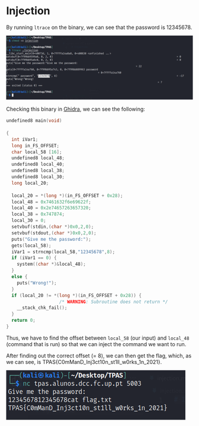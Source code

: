 # Injection

By running `ltrace` on the binary, we can see that the password is 12345678.

![](img/injection-password.png)

Checking this binary in [Ghidra](https://github.com/NationalSecurityAgency/ghidra), we can see the following:

```c
undefined8 main(void)

{
  int iVar1;
  long in_FS_OFFSET;
  char local_58 [16];
  undefined8 local_48;
  undefined8 local_40;
  undefined8 local_38;
  undefined8 local_30;
  long local_20;

  local_20 = *(long *)(in_FS_OFFSET + 0x28);
  local_48 = 0x7461632f6e69622f;
  local_40 = 0x2e74657263657320;
  local_38 = 0x747874;
  local_30 = 0;
  setvbuf(stdin,(char *)0x0,2,0);
  setvbuf(stdout,(char *)0x0,2,0);
  puts("Give me the password:");
  gets(local_58);
  iVar1 = strncmp(local_58,"12345678",8);
  if (iVar1 == 0) {
    system((char *)&local_48);
  }
  else {
    puts("Wrong!");
  }
  if (local_20 != *(long *)(in_FS_OFFSET + 0x28)) {
                    /* WARNING: Subroutine does not return */
    __stack_chk_fail();
  }
  return 0;
}
```

Thus, we have to find the offset between `local_58` (our input) and `local_48` (command that is run) so that we can inject the command we want to run.

After finding out the correct offset (= 8), we can then get the flag, which, as we can see, is TPAS{C0mManD_Inj3ct10n_st1ll_w0rks_1n_2021}.

![](img/injection-flag.png)
